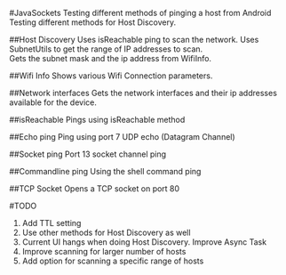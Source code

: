 #JavaSockets
Testing different methods of pinging a host from Android  
Testing different methods for Host Discovery.

##Host Discovery
Uses isReachable ping to scan the network. Uses SubnetUtils to get the range of IP addresses to scan.  
Gets the subnet mask and the ip address from WifiInfo.

##Wifi Info
Shows various Wifi Connection parameters.

##Network interfaces
Gets the network interfaces and their ip addresses available for the device. 

##isReachable
Pings using isReachable method

##Echo ping
Ping using port 7 UDP echo (Datagram Channel)

##Socket ping
Port 13 socket channel ping

##Commandline ping
Using the shell command ping

##TCP Socket
Opens a TCP socket on port 80

#TODO
1) Add TTL setting  
2) Use other methods for Host Discovery as well  
3) Current UI hangs when doing Host Discovery. Improve Async Task  
4) Improve scanning for larger number of hosts  
5) Add option for scanning a specific range of hosts


